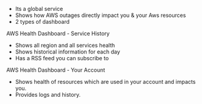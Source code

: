 - Its a global service
- Shows how AWS outages directly impact you & your Aws resources
- 2 types of dashboard

AWS Health Dashboard - Service History
- Shows all region and all services health 
- Shows historical information for each day
- Has a RSS feed you can subscribe to

AWS Health Dashboard - Your Account
- Shows health of resources which are used in your account and impacts you.
- Provides logs and history.


